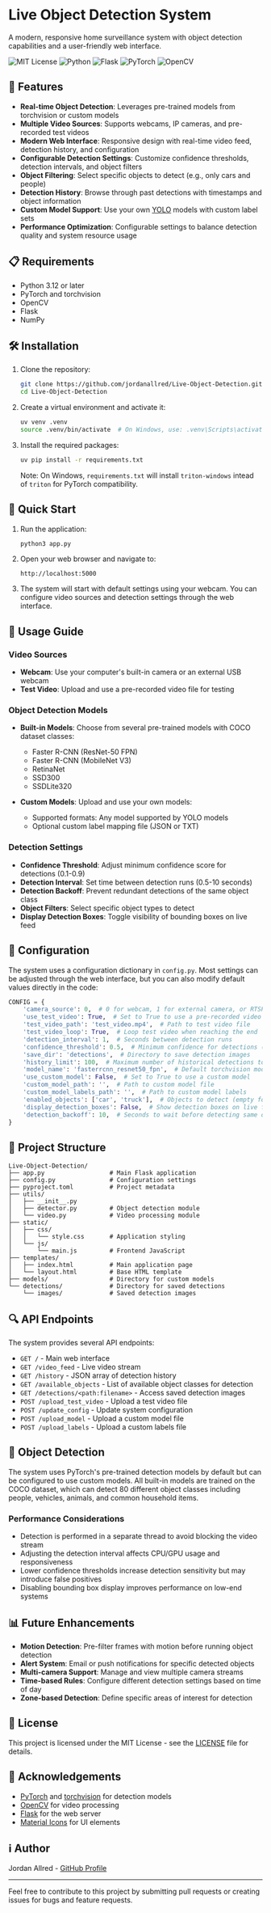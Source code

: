 # Live Object Detection System

A modern, responsive home surveillance system with object detection capabilities and a user-friendly web interface.

![MIT License](https://img.shields.io/badge/License-MIT-green.svg)
![Python](https://img.shields.io/badge/Python-3.12-blue.svg)
![Flask](https://img.shields.io/badge/Flask-Latest-lightgrey.svg)
![PyTorch](https://img.shields.io/badge/PyTorch-Latest-ee4c2c.svg)
![OpenCV](https://img.shields.io/badge/OpenCV-Latest-green.svg)

## 🚀 Features

- **Real-time Object Detection**: Leverages pre-trained models from torchvision or custom models
- **Multiple Video Sources**: Supports webcams, IP cameras, and pre-recorded test videos
- **Modern Web Interface**: Responsive design with real-time video feed, detection history, and configuration
- **Configurable Detection Settings**: Customize confidence thresholds, detection intervals, and object filters
- **Object Filtering**: Select specific objects to detect (e.g., only cars and people)
- **Detection History**: Browse through past detections with timestamps and object information
- **Custom Model Support**: Use your own [YOLO](https://docs.ultralytics.com/models/) models with custom label sets
- **Performance Optimization**: Configurable settings to balance detection quality and system resource usage

## 📋 Requirements

- Python 3.12 or later
- PyTorch and torchvision
- OpenCV
- Flask
- NumPy

## 🛠️ Installation

1. Clone the repository:
   ```bash
   git clone https://github.com/jordanallred/Live-Object-Detection.git
   cd Live-Object-Detection
   ```

2. Create a virtual environment and activate it:
   ```bash
   uv venv .venv
   source .venv/bin/activate  # On Windows, use: .venv\Scripts\activate
   ```

3. Install the required packages:
   ```bash
   uv pip install -r requirements.txt
   ```
   Note: On Windows, `requirements.txt` will install `triton-windows` intead of `triton` for PyTorch compatibility.



## 🚀 Quick Start

1. Run the application:
   ```bash
   python3 app.py
   ```

2. Open your web browser and navigate to:
   ```
   http://localhost:5000
   ```

3. The system will start with default settings using your webcam. You can configure video sources and detection settings through the web interface.

## 📖 Usage Guide

### Video Sources

- **Webcam**: Use your computer's built-in camera or an external USB webcam
- **Test Video**: Upload and use a pre-recorded video file for testing

### Object Detection Models

- **Built-in Models**: Choose from several pre-trained models with COCO dataset classes:
  - Faster R-CNN (ResNet-50 FPN)
  - Faster R-CNN (MobileNet V3)
  - RetinaNet
  - SSD300
  - SSDLite320

- **Custom Models**: Upload and use your own models:
  - Supported formats: Any model supported by YOLO models
  - Optional custom label mapping file (JSON or TXT)

### Detection Settings

- **Confidence Threshold**: Adjust minimum confidence score for detections (0.1-0.9)
- **Detection Interval**: Set time between detection runs (0.5-10 seconds)
- **Detection Backoff**: Prevent redundant detections of the same object class
- **Object Filters**: Select specific object types to detect
- **Display Detection Boxes**: Toggle visibility of bounding boxes on live feed

## 🔧 Configuration

The system uses a configuration dictionary in `config.py`. Most settings can be adjusted through the web interface, but you can also modify default values directly in the code:

```python
CONFIG = {
    'camera_source': 0,  # 0 for webcam, 1 for external camera, or RTSP URL
    'use_test_video': True,  # Set to True to use a pre-recorded video
    'test_video_path': 'test_video.mp4',  # Path to test video file
    'test_video_loop': True,  # Loop test video when reaching the end
    'detection_interval': 1,  # Seconds between detection runs
    'confidence_threshold': 0.5,  # Minimum confidence for detections (0.1-0.9)
    'save_dir': 'detections',  # Directory to save detection images
    'history_limit': 100,  # Maximum number of historical detections to keep
    'model_name': 'fasterrcnn_resnet50_fpn',  # Default torchvision model
    'use_custom_model': False,  # Set to True to use a custom model
    'custom_model_path': '',  # Path to custom model file
    'custom_model_labels_path': '',  # Path to custom model labels
    'enabled_objects': ['car', 'truck'],  # Objects to detect (empty for all)
    'display_detection_boxes': False,  # Show detection boxes on live feed
    'detection_backoff': 10,  # Seconds to wait before detecting same object class
}
```

## 🧩 Project Structure

```
Live-Object-Detection/
├── app.py                  # Main Flask application
├── config.py               # Configuration settings
├── pyproject.toml          # Project metadata
├── utils/
│   ├── __init__.py
│   ├── detector.py         # Object detection module
│   └── video.py            # Video processing module
├── static/
│   ├── css/
│   │   └── style.css       # Application styling
│   └── js/
│       └── main.js         # Frontend JavaScript
├── templates/
│   ├── index.html          # Main application page
│   └── layout.html         # Base HTML template
├── models/                 # Directory for custom models
└── detections/             # Directory for saved detections
    └── images/             # Saved detection images
```

## 🔍 API Endpoints

The system provides several API endpoints:

- `GET /` - Main web interface
- `GET /video_feed` - Live video stream
- `GET /history` - JSON array of detection history
- `GET /available_objects` - List of available object classes for detection
- `GET /detections/<path:filename>` - Access saved detection images
- `POST /upload_test_video` - Upload a test video file
- `POST /update_config` - Update system configuration
- `POST /upload_model` - Upload a custom model file
- `POST /upload_labels` - Upload a custom labels file

## 🧠 Object Detection

The system uses PyTorch's pre-trained detection models by default but can be configured to use custom models. All built-in models are trained on the COCO dataset, which can detect 80 different object classes including people, vehicles, animals, and common household items.

### Performance Considerations

- Detection is performed in a separate thread to avoid blocking the video stream
- Adjusting the detection interval affects CPU/GPU usage and responsiveness
- Lower confidence thresholds increase detection sensitivity but may introduce false positives
- Disabling bounding box display improves performance on low-end systems

## 📊 Future Enhancements

- **Motion Detection**: Pre-filter frames with motion before running object detection
- **Alert System**: Email or push notifications for specific detected objects
- **Multi-camera Support**: Manage and view multiple camera streams
- **Time-based Rules**: Configure different detection settings based on time of day
- **Zone-based Detection**: Define specific areas of interest for detection

## 📜 License

This project is licensed under the MIT License - see the [LICENSE](LICENSE) file for details.

## 🙏 Acknowledgements

- [PyTorch](https://pytorch.org/) and [torchvision](https://pytorch.org/vision/stable/index.html) for detection models
- [OpenCV](https://opencv.org/) for video processing
- [Flask](https://flask.palletsprojects.com/) for the web server
- [Material Icons](https://fonts.google.com/icons) for UI elements

## ℹ️ Author

Jordan Allred - [GitHub Profile](https://github.com/jordanallred)

---

Feel free to contribute to this project by submitting pull requests or creating issues for bugs and feature requests.

